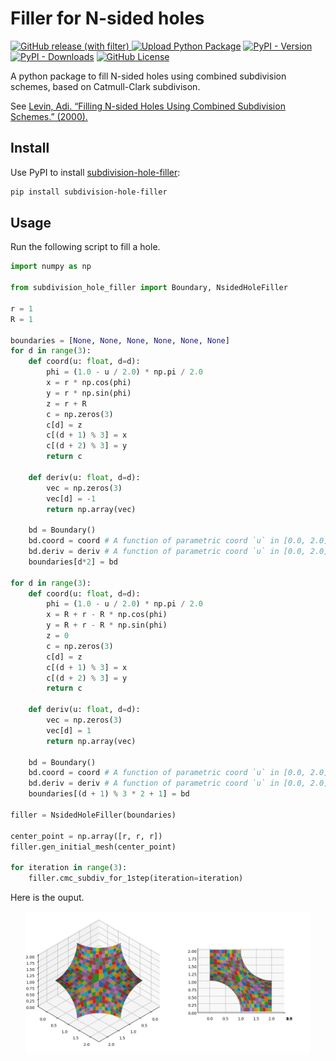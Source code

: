 # Filler for N-sided holes
[![GitHub release (with filter)](https://img.shields.io/github/v/release/huang-lihao/subdivision-hole-filler?logo=github)
](https://github.com/huang-lihao/subdivision-hole-filler)
[![Upload Python Package](https://github.com/huang-lihao/subdivision-hole-filler/actions/workflows/python-publish.yml/badge.svg)](https://github.com/huang-lihao/subdivision-hole-filler/actions/workflows/python-publish.yml)
[![PyPI - Version](https://img.shields.io/pypi/v/subdivision-hole-filler?logo=pypi)](https://pypi.org/project/subdivision-hole-filler/)
[![PyPI - Downloads](https://img.shields.io/pypi/dm/subdivision-hole-filler?logo=PyPI)](https://pypi.org/project/subdivision-hole-filler/)
[![GitHub License](https://img.shields.io/github/license/huang-lihao/subdivision-hole-filler)](https://github.com/huang-lihao/subdivision-hole-filler/blob/main/LICENSE)


A python package to fill N-sided holes using combined subdivision schemes, based on Catmull-Clark subdivison.

See [Levin, Adi. “Filling N-sided Holes Using Combined Subdivision Schemes.” (2000).](https://github.com/huang-lihao/subdivision-hole-filler/blob/main/Levin_2000_Filling%20N-sided%20Holes%20Using%20Combined%20Subdivision%20Schemes.pdf)


Install
----------------------
Use PyPI to install [subdivision-hole-filler](https://pypi.org/project/subdivision-hole-filler/):
```sh
pip install subdivision-hole-filler
```

Usage
----------------------
Run the following script to fill a hole.
```python
import numpy as np

from subdivision_hole_filler import Boundary, NsidedHoleFiller

r = 1
R = 1

boundaries = [None, None, None, None, None, None]
for d in range(3):
    def coord(u: float, d=d):
        phi = (1.0 - u / 2.0) * np.pi / 2.0
        x = r * np.cos(phi)
        y = r * np.sin(phi)
        z = r + R
        c = np.zeros(3)
        c[d] = z
        c[(d + 1) % 3] = x
        c[(d + 2) % 3] = y
        return c

    def deriv(u: float, d=d):
        vec = np.zeros(3)
        vec[d] = -1
        return np.array(vec)

    bd = Boundary()
    bd.coord = coord # A function of parametric coord `u` in [0.0, 2.0], which defines the coordinate of a point on the boundary 
    bd.deriv = deriv # A function of parametric coord `u` in [0.0, 2.0], which defines the cross boundary derivative of a point on the boundary, poining to the inside
    boundaries[d*2] = bd

for d in range(3):
    def coord(u: float, d=d):
        phi = (1.0 - u / 2.0) * np.pi / 2.0
        x = R + r - R * np.cos(phi)
        y = R + r - R * np.sin(phi)
        z = 0
        c = np.zeros(3)
        c[d] = z
        c[(d + 1) % 3] = x
        c[(d + 2) % 3] = y
        return c
    
    def deriv(u: float, d=d):
        vec = np.zeros(3)
        vec[d] = 1
        return np.array(vec)

    bd = Boundary()
    bd.coord = coord # A function of parametric coord `u` in [0.0, 2.0], which defines the coordinate of a point on the boundary 
    bd.deriv = deriv # A function of parametric coord `u` in [0.0, 2.0], which defines the cross boundary derivative of a point on the boundary, poining to the inside
    boundaries[(d + 1) % 3 * 2 + 1] = bd

filler = NsidedHoleFiller(boundaries)

center_point = np.array([r, r, r])
filler.gen_initial_mesh(center_point)

for iteration in range(3):
    filler.cmc_subdiv_for_1step(iteration=iteration)

```

Here is the ouput.

<center class="half">
    <img src="https://github.com/huang-lihao/subdivision-hole-filler/raw/main/iso.png" width="45%"/><img src="https://github.com/huang-lihao/subdivision-hole-filler/raw/main/side.png" width="45%"/>
</center>
